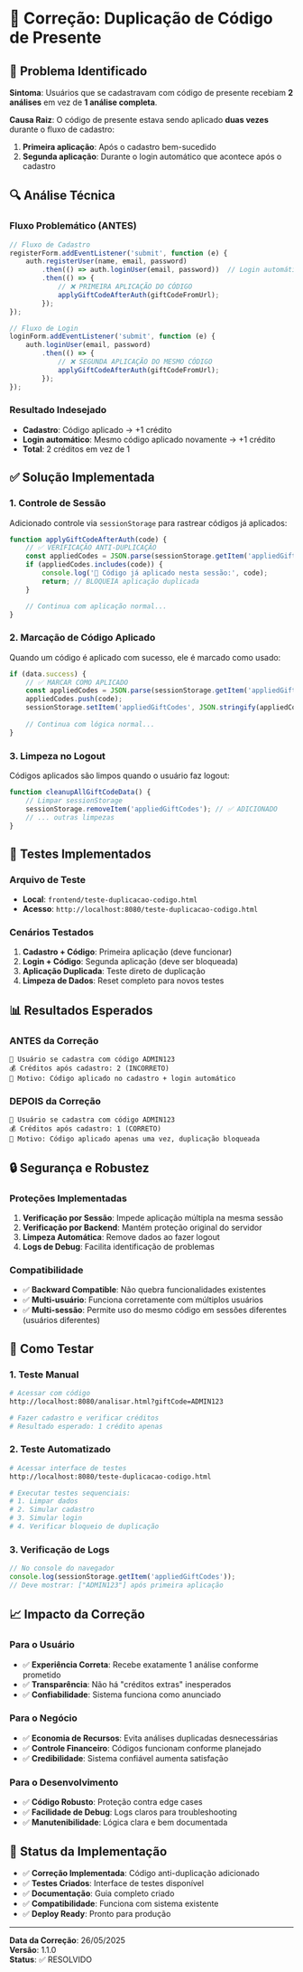 # 🔧 Correção: Duplicação de Código de Presente

## 🚨 Problema Identificado

**Sintoma**: Usuários que se cadastravam com código de presente recebiam **2 análises** em vez de **1 análise completa**.

**Causa Raiz**: O código de presente estava sendo aplicado **duas vezes** durante o fluxo de cadastro:

1. **Primeira aplicação**: Após o cadastro bem-sucedido
2. **Segunda aplicação**: Durante o login automático que acontece após o cadastro

## 🔍 Análise Técnica

### Fluxo Problemático (ANTES)

```javascript
// Fluxo de Cadastro
registerForm.addEventListener('submit', function (e) {
    auth.registerUser(name, email, password)
        .then(() => auth.loginUser(email, password))  // Login automático
        .then(() => {
            // ❌ PRIMEIRA APLICAÇÃO DO CÓDIGO
            applyGiftCodeAfterAuth(giftCodeFromUrl);
        });
});

// Fluxo de Login
loginForm.addEventListener('submit', function (e) {
    auth.loginUser(email, password)
        .then(() => {
            // ❌ SEGUNDA APLICAÇÃO DO MESMO CÓDIGO
            applyGiftCodeAfterAuth(giftCodeFromUrl);
        });
});
```

### Resultado Indesejado
- **Cadastro**: Código aplicado → +1 crédito
- **Login automático**: Mesmo código aplicado novamente → +1 crédito
- **Total**: 2 créditos em vez de 1

## ✅ Solução Implementada

### 1. **Controle de Sessão**
Adicionado controle via `sessionStorage` para rastrear códigos já aplicados:

```javascript
function applyGiftCodeAfterAuth(code) {
    // ✅ VERIFICAÇÃO ANTI-DUPLICAÇÃO
    const appliedCodes = JSON.parse(sessionStorage.getItem('appliedGiftCodes') || '[]');
    if (appliedCodes.includes(code)) {
        console.log('🔄 Código já aplicado nesta sessão:', code);
        return; // BLOQUEIA aplicação duplicada
    }

    // Continua com aplicação normal...
}
```

### 2. **Marcação de Código Aplicado**
Quando um código é aplicado com sucesso, ele é marcado como usado:

```javascript
if (data.success) {
    // ✅ MARCAR COMO APLICADO
    const appliedCodes = JSON.parse(sessionStorage.getItem('appliedGiftCodes') || '[]');
    appliedCodes.push(code);
    sessionStorage.setItem('appliedGiftCodes', JSON.stringify(appliedCodes));
    
    // Continua com lógica normal...
}
```

### 3. **Limpeza no Logout**
Códigos aplicados são limpos quando o usuário faz logout:

```javascript
function cleanupAllGiftCodeData() {
    // Limpar sessionStorage
    sessionStorage.removeItem('appliedGiftCodes'); // ✅ ADICIONADO
    // ... outras limpezas
}
```

## 🧪 Testes Implementados

### Arquivo de Teste
- **Local**: `frontend/teste-duplicacao-codigo.html`
- **Acesso**: `http://localhost:8080/teste-duplicacao-codigo.html`

### Cenários Testados
1. **Cadastro + Código**: Primeira aplicação (deve funcionar)
2. **Login + Código**: Segunda aplicação (deve ser bloqueada)
3. **Aplicação Duplicada**: Teste direto de duplicação
4. **Limpeza de Dados**: Reset completo para novos testes

## 📊 Resultados Esperados

### ANTES da Correção
```
👤 Usuário se cadastra com código ADMIN123
💰 Créditos após cadastro: 2 (INCORRETO)
📝 Motivo: Código aplicado no cadastro + login automático
```

### DEPOIS da Correção
```
👤 Usuário se cadastra com código ADMIN123
💰 Créditos após cadastro: 1 (CORRETO)
📝 Motivo: Código aplicado apenas uma vez, duplicação bloqueada
```

## 🔒 Segurança e Robustez

### Proteções Implementadas
1. **Verificação por Sessão**: Impede aplicação múltipla na mesma sessão
2. **Verificação por Backend**: Mantém proteção original do servidor
3. **Limpeza Automática**: Remove dados ao fazer logout
4. **Logs de Debug**: Facilita identificação de problemas

### Compatibilidade
- ✅ **Backward Compatible**: Não quebra funcionalidades existentes
- ✅ **Multi-usuário**: Funciona corretamente com múltiplos usuários
- ✅ **Multi-sessão**: Permite uso do mesmo código em sessões diferentes (usuários diferentes)

## 🚀 Como Testar

### 1. Teste Manual
```bash
# Acessar com código
http://localhost:8080/analisar.html?giftCode=ADMIN123

# Fazer cadastro e verificar créditos
# Resultado esperado: 1 crédito apenas
```

### 2. Teste Automatizado
```bash
# Acessar interface de testes
http://localhost:8080/teste-duplicacao-codigo.html

# Executar testes sequenciais:
# 1. Limpar dados
# 2. Simular cadastro
# 3. Simular login
# 4. Verificar bloqueio de duplicação
```

### 3. Verificação de Logs
```javascript
// No console do navegador
console.log(sessionStorage.getItem('appliedGiftCodes'));
// Deve mostrar: ["ADMIN123"] após primeira aplicação
```

## 📈 Impacto da Correção

### Para o Usuário
- ✅ **Experiência Correta**: Recebe exatamente 1 análise conforme prometido
- ✅ **Transparência**: Não há "créditos extras" inesperados
- ✅ **Confiabilidade**: Sistema funciona como anunciado

### Para o Negócio
- ✅ **Economia de Recursos**: Evita análises duplicadas desnecessárias
- ✅ **Controle Financeiro**: Códigos funcionam conforme planejado
- ✅ **Credibilidade**: Sistema confiável aumenta satisfação

### Para o Desenvolvimento
- ✅ **Código Robusto**: Proteção contra edge cases
- ✅ **Facilidade de Debug**: Logs claros para troubleshooting
- ✅ **Manutenibilidade**: Lógica clara e bem documentada

## 🔄 Status da Implementação

- ✅ **Correção Implementada**: Código anti-duplicação adicionado
- ✅ **Testes Criados**: Interface de testes disponível
- ✅ **Documentação**: Guia completo criado
- ✅ **Compatibilidade**: Funciona com sistema existente
- ✅ **Deploy Ready**: Pronto para produção

---

**Data da Correção**: 26/05/2025  
**Versão**: 1.1.0  
**Status**: ✅ RESOLVIDO 